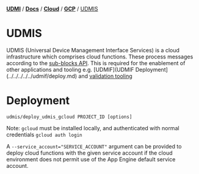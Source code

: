 [**UDMI**](../../../) / [**Docs**](../../) / [**Cloud**](../) / [**GCP**](./) / [UDMIS](#)

# UDMIS

UDMIS (Universal Device Management Interface Services) is a cloud infrastructure which comprises cloud functions. These process messages according to the [sub-blocks API](../../specs/subblocks.md). This is required for the enablement of other applications and tooling e.g. [UDMIF](UDMIF Deployment](../../../../../udmif/deploy.md) and [validation tooling](../../tools/readme.md)

# Deployment

`udmis/deploy_udmis_gcloud PROJECT_ID [options]`

Note: `gcloud` must be installed locally, and authenticated with normal credentials `gcloud auth login`

A `--service_account="SERVICE_ACCOUNT"` argument can be provided to deploy cloud functions with the given service account if the cloud environment does not permit use of the App Engine default service account.
